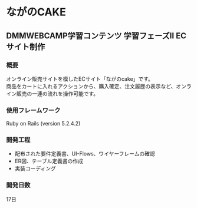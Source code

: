 # ながのCAKE

## DMMWEBCAMP学習コンテンツ  学習フェーズⅡ ECサイト制作

### 概要
オンライン販売サイトを模したECサイト「ながのcake」です。  
商品をカートに入れるアクションから、購入確定、注文履歴の表示など、オンライン販売の一連の流れを操作可能です。

### 使用フレームワーク
Ruby on Rails (version 5.2.4.2)

### 開発工程
* 配布された要件定義書、UI-Flows、ワイヤーフレームの確認
* ER図、テーブル定義書の作成
* 実装コーディング

### 開発日数
17日